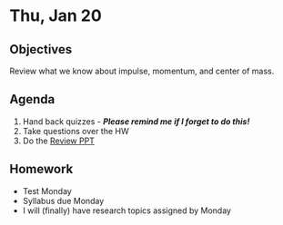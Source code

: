 Thu, Jan 20  
==================    

 Objectives  
------------  
Review what we know about impulse, momentum, and center of mass.  
 
Agenda    
---------    
1. Hand back quizzes - ***Please remind me if I forget to do this!***  
2. Take questions over the HW  
3. Do the [Review PPT][ppt]  



Homework  
-------------    
- Test Monday  
- Syllabus due Monday  
- I will (finally) have research topics assigned by Monday  
  
[ppt]: https://avon.schoology.com/course/5138386920/materials/gp/5527381456
[pasmt]: https://avon.schoology.com/course/5138386920/materials/gp/5527196152
[ptop]: https://avon.schoology.com/course/5138386920/materials/gp/5527196115
[pvid]: https://avon.schoology.com/course/5138386920/materials/gp/5527196182

[intro-vid]: 1
[25]: https://youtu.be/VwkVWOtUwVA?t=1191
[wksht]: https://avon.schoology.com/page/5527381416
[2D-vid]:  1
<!--stackedit_data:
eyJoaXN0b3J5IjpbMTQ4ODAyNDA4NiwxOTM2NDM4MTA4LDE4Mz
kxNDI5MzAsMTk4ODczMjY1MywtNjY2OTYyODIwLDExNzEwMTkx
NzUsLTkzNTUyNDMwOCwtMTk4NzM1MzY1LC0xMzA3MzA3NDIsLT
E2MzEyNjY0MywtMjA3NjU4Njc0MywxMTg0NjU1MDY5LDE1Nzc5
ODk4MzUsLTkyMjk1ODI3OCwxNDk3ODgzNDgwLDg5OTI5MTcwNy
wtMTEyODU0OTgwNSwzNjY5MzMxMjMsLTMxNDM2ODIxMiwtNzkw
MjYxNzA5XX0=
-->